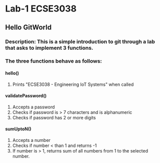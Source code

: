 # Lab-1 ECSE3038  
## Hello GitWorld

### Description: This is a simple introduction to git through a lab that asks to implement 3 functions.  

### The three functions behave as follows:

#### **hello()**
1. Prints "ECSE3038 - Engineering IoT Systems" when called

#### **validatePassword()**
1. Accepts a password
2. Checks if password is > 7 characters and is alphanumeric
3. Checks if password has 2 or more digits

#### **sumUptoN()**
1. Accepts a number
2. Checks if number < than 1 and returns -1
3. If number is > 1, returns sum of all numbers from 1 to the selected number.